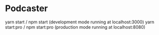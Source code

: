 # Podcaster

yarn start / npm start (development mode running at localhost:3000)
yarn start:pro / npm start:pro (production mode running at localhost:8080)
